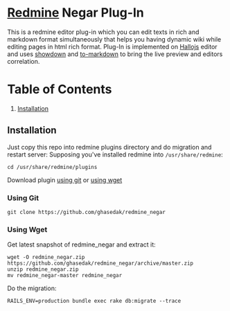 # [Redmine](http://www.redmine.org) Negar Plug-In
This is a redmine editor plug-in which you can edit texts in rich and markdown format simultaneously that helps you having dynamic wiki while editing pages in html rich format. Plug-In is implemented on [Hallojs](http://hallojs.org) editor and uses [showdown](https://github.com/showdownjs/showdown.git) and [to-markdown](https://github.com/domchristie/to-markdown) to bring the live preview and editors correlation.

# Table of Contents
1. [Installation](#installation)

## Installation
Just copy this repo into redmine plugins directory and do migration and restart server:
Supposing you've installed redmine into ```/usr/share/redmine```:
```
cd /usr/share/redmine/plugins
```

Download plugin [using git](#using-git) or [using wget](#using-wget)
### Using Git
```
git clone https://github.com/ghasedak/redmine_negar
```

### Using Wget
Get latest snapshot of redmine_negar and extract it:
```
wget -O redmine_negar.zip https://github.com/ghasedak/redmine_negar/archive/master.zip
unzip redmine_negar.zip
mv redmine_negar-master redmine_negar
```

Do the migration:
```
RAILS_ENV=production bundle exec rake db:migrate --trace
```
